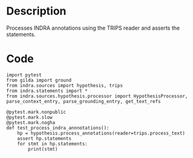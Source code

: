# Description
Processes INDRA annotations using the TRIPS reader and asserts the statements.

# Code
```
import pytest
from gilda import ground
from indra.sources import hypothesis, trips
from indra.statements import *
from indra.sources.hypothesis.processor import HypothesisProcessor, parse_context_entry, parse_grounding_entry, get_text_refs

@pytest.mark.nonpublic
@pytest.mark.slow
@pytest.mark.nogha
def test_process_indra_annnotations():
    hp = hypothesis.process_annotations(reader=trips.process_text)
    assert hp.statements
    for stmt in hp.statements:
        print(stmt)

```
